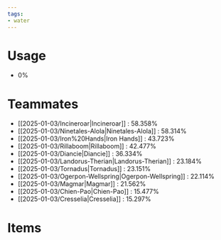 ```yaml
---
tags:
- water
---
```

# Usage
- 0%
# Teammates
- [[2025-01-03/Incineroar|Incineroar]] : 58.358%
- [[2025-01-03/Ninetales-Alola|Ninetales-Alola]] : 58.314%
- [[2025-01-03/Iron%20Hands|Iron Hands]] : 43.723%
- [[2025-01-03/Rillaboom|Rillaboom]] : 42.477%
- [[2025-01-03/Diancie|Diancie]] : 36.334%
- [[2025-01-03/Landorus-Therian|Landorus-Therian]] : 23.184%
- [[2025-01-03/Tornadus|Tornadus]] : 23.151%
- [[2025-01-03/Ogerpon-Wellspring|Ogerpon-Wellspring]] : 22.114%
- [[2025-01-03/Magmar|Magmar]] : 21.562%
- [[2025-01-03/Chien-Pao|Chien-Pao]] : 15.477%
- [[2025-01-03/Cresselia|Cresselia]] : 15.297%
# Items